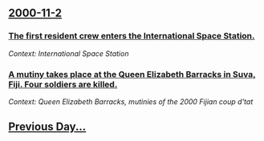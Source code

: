 ## [2000-11-2](/news/2000/11/2/index.md)

### [The first resident crew enters the International Space Station. ](/news/2000/11/2/the-first-resident-crew-enters-the-international-space-station.md)
_Context: International Space Station_

### [A mutiny takes place at the Queen Elizabeth Barracks in Suva, Fiji.  Four soldiers are killed.](/news/2000/11/2/a-mutiny-takes-place-at-the-queen-elizabeth-barracks-in-suva-fiji-four-soldiers-are-killed.md)
_Context: Queen Elizabeth Barracks, mutinies of the 2000 Fijian coup d'tat_

## [Previous Day...](/news/2000/11/1/index.md)

